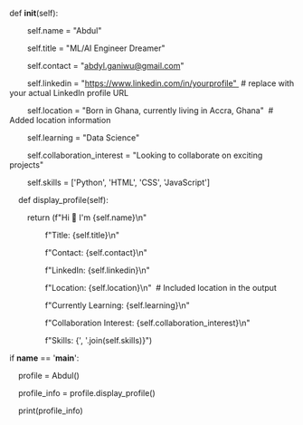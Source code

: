 def __init__(self):  

        self.name = "Abdul"  

        self.title = "ML/AI Engineer Dreamer"  

        self.contact = "abdyl.ganiwu@gmail.com"  

        self.linkedin = "https://www.linkedin.com/in/yourprofile"  # replace with your actual LinkedIn profile URL  

        self.location = "Born in Ghana, currently living in Accra, Ghana"  # Added location information  

        self.learning = "Data Science"  

        self.collaboration_interest = "Looking to collaborate on exciting projects"  

        self.skills = ['Python', 'HTML', 'CSS', 'JavaScript']  



    def display_profile(self):  

        return (f"Hi 👋 I'm {self.name}\n"  

                f"Title: {self.title}\n"  

                f"Contact: {self.contact}\n"  

                f"LinkedIn: {self.linkedin}\n"  

                f"Location: {self.location}\n"  # Included location in the output  

                f"Currently Learning: {self.learning}\n"  

                f"Collaboration Interest: {self.collaboration_interest}\n"  

                f"Skills: {', '.join(self.skills)}")  



if __name__ == '__main__':  

    profile = Abdul()  

    profile_info = profile.display_profile()  

    print(profile_info)
















<!--
**AbdylGaniwu/AbdylGaniwu** is a ✨ _special_ ✨ repository because its `README.md` (this file) appears on your GitHub profile.

Here are some ideas to get you started:

- 🔭 I’m currently working on ...
- 🌱 I’m currently learning ...
- 👯 I’m looking to collaborate on ...
- 🤔 I’m looking for help with ...
- 💬 Ask me about ...
- 📫 How to reach me: ...
- 😄 Pronouns: ...
- ⚡ Fun fact: ...
-->
